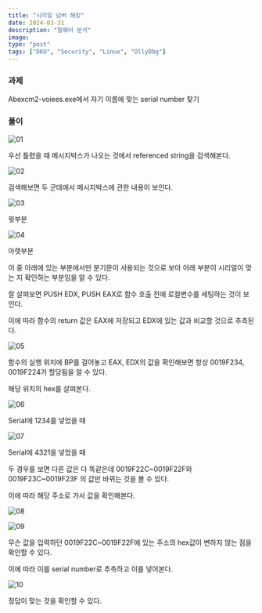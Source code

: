 ```yaml
---
title: "시리얼 넘버 해킹"
date: 2024-03-31
description: "멀웨어 분석"
image: 
type: "post"
tags: ["DKU", "Security", "Linux", "OllyDbg"]
---
```


### 과제

Abexcm2-voiees.exe에서 자기 이름에 맞는 serial number 찾기


### 풀이

![01](/image/DKU/malware/media2/image1.png)

우선 틀렸을 때 메시지박스가 나오는 것에서 referenced string을
검색해본다.

![02](/image/DKU/malware/media2/image2.png)

검색해보면 두 군데에서 메시지박스에 관한 내용이 보인다.

![03](/image/DKU/malware/media2/image3.png)

윗부분

![04](/image/DKU/malware/media2/image4.png)

아랫부분

이 중 아래에 있는 부분에서만 분기문이 사용되는 것으로 보아 아래 부분이
시리얼이 맞는 지 확인하는 부분임을 알 수 있다.

잘 살펴보면 PUSH EDX, PUSH EAX로 함수 호출 전에 로컬변수를 세팅하는 것이
보인다.

이에 따라 함수의 return 값은 EAX에 저장되고 EDX에 있는 값과 비교할
것으로 추측된다.

![05](/image/DKU/malware/media2/image5.png)

함수의 실행 위치에 BP를 걸어놓고 EAX, EDX의 값을 확인해보면 항상
0019F234, 0019F224가 할당됨을 알 수 있다.

해당 위치의 hex를 살펴본다.

![06](/image/DKU/malware/media2/image6.png)

Serial에 1234를 넣었을 때

![07](/image/DKU/malware/media2/image7.png)

Serial에 4321을 넣었을 때

두 경우를 보면 다른 값은 다 똑같은데 0019F22C\~0019F22F와
0019F23C\~0019F23F 의 값만 바뀌는 것을 볼 수 있다.

이에 따라 해당 주소로 가서 값을 확인해본다.

![08](/image/DKU/malware/media2/image8.png)

![09](/image/DKU/malware/media2/image9.png)

무슨 값을 입력하던 0019F22C\~0019F22F에 있는 주소의 hex값이 변하지 않는
점을 확인할 수 있다.

이에 따라 이를 serial number로 추측하고 이를 넣어본다.

![10](/image/DKU/malware/media2/image10.png)

정답이 맞는 것을 확인할 수 있다.
